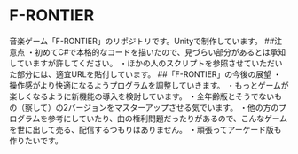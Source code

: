 # F-RONTIER
音楽ゲーム「F-RONTIER」のリポジトリです。Unityで制作しています。
##注意点
・初めてC#で本格的なコードを描いたので、見づらい部分があるとは承知していますが許してください。
・ほかの人のスクリプトを参照させていただいた部分には、適宜URLを貼付しています。
##「F-RONTIER」の今後の展望
・操作感がより快適になるようプログラムを調整していきます。
・もっとゲームが楽しくなるように新機能の導入を検討しています。
・全年齢版とそうでないもの（察して）の2バージョンをマスターアップさせる気でいます。
・他の方のプログラムを参考にしていたり、曲の権利問題だったりがあるので、こんなゲームを世に出して売る、配信するつもりはありません。
・頑張ってアーケード版も作りたいです。
